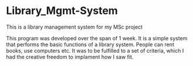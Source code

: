 # Library_Mgmt-System
This is a library management system for my MSc project

This program was developed over the span of 1 week. It is a simple system that performs the basic functions of a library system. 
People can rent books, use computers etc.
It was to be fulfilled to a set of criteria, which I had the creative freedom to implament how I saw fit.

